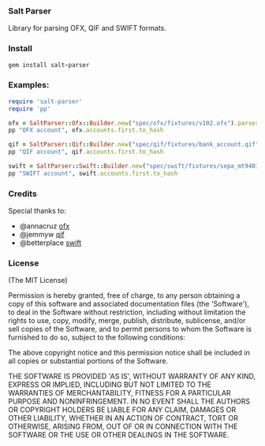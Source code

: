 ### Salt Parser

Library for parsing OFX, QIF and SWIFT formats.

### Install

```ruby
gem install salt-parser
```

### Examples:
```ruby
require 'salt-parser'
require 'pp'

ofx = SaltParser::Ofx::Builder.new("spec/ofx/fixtures/v102.ofx").parser
pp "OFX account", ofx.accounts.first.to_hash

qif = SaltParser::Qif::Builder.new("spec/qif/fixtures/bank_account.qif", "%d/%m/%Y").parser
pp "QIF account", qif.accounts.first.to_hash

swift = SaltParser::Swift::Builder.new("spec/swift/fixtures/sepa_mt9401.txt").parser
pp "SWIFT account", swift.accounts.first.to_hash
```

### Credits

Special thanks to:

- @annacruz [ofx](https://github.com/annacruz/ofx)
- @jemmyw [qif](https://github.com/jemmyw/Qif)
- @betterplace [swift](https://github.com/betterplace/mt940_parser)


### License

(The MIT License)

Permission is hereby granted, free of charge, to any person obtaining
a copy of this software and associated documentation files (the
'Software'), to deal in the Software without restriction, including
without limitation the rights to use, copy, modify, merge, publish,
distribute, sublicense, and/or sell copies of the Software, and to
permit persons to whom the Software is furnished to do so, subject to
the following conditions:

The above copyright notice and this permission notice shall be
included in all copies or substantial portions of the Software.

THE SOFTWARE IS PROVIDED 'AS IS', WITHOUT WARRANTY OF ANY KIND,
EXPRESS OR IMPLIED, INCLUDING BUT NOT LIMITED TO THE WARRANTIES OF
MERCHANTABILITY, FITNESS FOR A PARTICULAR PURPOSE AND NONINFRINGEMENT.
IN NO EVENT SHALL THE AUTHORS OR COPYRIGHT HOLDERS BE LIABLE FOR ANY
CLAIM, DAMAGES OR OTHER LIABILITY, WHETHER IN AN ACTION OF CONTRACT,
TORT OR OTHERWISE, ARISING FROM, OUT OF OR IN CONNECTION WITH THE
SOFTWARE OR THE USE OR OTHER DEALINGS IN THE SOFTWARE.
